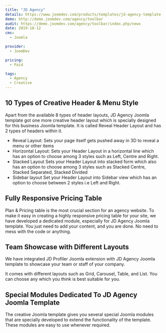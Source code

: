 ```yaml
---
title: "JD Agency"
details: https://www.joomdev.com/products/templates/jd-agency-template
demo: http://demo.joomdev.com/agency/toolbar
audit: https://demo.joomdev.com/agency/toolbar/index.php/news
date: 2019-18-12
cms: 
  - Joomla

provider:
  - JoomDev

pricing:
  - Paid

tags:
  - Agency
  - Creative
---
```


## 10 Types of Creative Header & Menu Style

Apart from the available 8 types of header layouts, JD Agency Joomla template got one more creative header layout which is specially designed for this business Joomla template. It is called Reveal Header Layout and has 2 types of headers within it.

- Reveal Layout: Sets your page itself gets pushed away in 3D to reveal a menu or other items
- Horizontal Layout: Sets your Header Layout in a horizontal line which has an option to choose among 3 styles such as Left, Centre and Right.
- Stacked Layout Sets your Header Layout into stacked form which also has an option to choose among 3 styles such as Stacked Centre, Stacked Separated, Stacked Divided
- Sidebar layout Set your Header Layout into Sidebar view which has an option to choose between 2 styles i.e Left and Right.

## Fully Responsive Pricing Table

Plan & Pricing table is the most crucial section for an agency website. To make it easy in creating a highly responsive pricing table for your site, we have developed a dedicated module, especially for JD Agency Joomla template. You just need to add your content, and you are done. No need to mess with the code or anything.

## Team Showcase with Different Layouts

We have integrated JD Profiler Joomla extension with JD Agency Joomla template to showcase your team or staff of your company.

It comes with different layouts such as Grid, Carousel, Table, and List. You can choose any which you think is best suitable for you.

## Special Modules Dedicated To JD Agency Joomla Template

The creative Joomla template gives you several special Joomla modules that are specially developed to extend the functionality of the template. These modules are easy to use whenever required.
